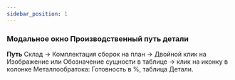 ```yaml
---
sidebar_position: 1
---
```

### Модальное окно Производственный путь детали

**Путь**
Склад -> Комплектация сборок на план -> Двойной клик на Изображение или Обозначение сущности в таблице -> клик на иконку в колонке Металлообратока: Готовность в %, таблица Детали.